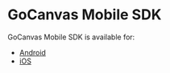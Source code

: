 # GoCanvas Mobile SDK

GoCanvas Mobile SDK is available for:
* [Android](android/README.md)
* [iOS](iOS/README.md)
